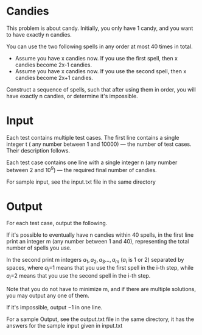 # Candies

This problem is about candy. Initially, you only have 1 candy, and you want to have exactly n candies.

You can use the two following spells in any order at most 40  times in total.

- Assume you have x candies now. If you use the first spell, then x candies become 2x-1 candies.
- Assume you have x candies now. If you use the second spell, then x candies become 2x+1 candies.

Construct a sequence of spells, such that after using them in order, you will have exactly n candies, or determine it's impossible.

# Input
Each test contains multiple test cases. The first line contains a single integer t ( any number between 1 and 10000) — the number of test cases. Their description follows. 

Each test case contains one line with a single integer n (any number between 2 and $10^9$) — the required final number of candies.

For sample input, see the input.txt file in the same directory

# Output
For each test case, output the following.

If it's possible to eventually have n candies within 40 spells, in the first line print an integer m (any number between 1 and 40), representing the total number of spells you use.

In the second print m integers $a_1,a_2,a_3...,a_m$ ($a_i$ is 1 or 2) separated by spaces, where $a_i$=1 means that you use the first spell in the i-th step, while $a_i$=2 means that you use the second spell in the i-th step.

Note that you do not have to minimize m, and if there are multiple solutions, you may output any one of them.

If it's impossible, output −1 in one line.

For a sample Output, see the output.txt file in the same directory, it has the answers for the sample input given in input.txt

